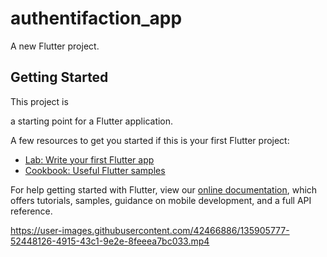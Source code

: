 # authentifaction_app

A new Flutter project.

## Getting Started

This project is 



a starting point for a Flutter application.

A few resources to get you started if this is your first Flutter project:

- [Lab: Write your first Flutter app](https://flutter.dev/docs/get-started/codelab)
- [Cookbook: Useful Flutter samples](https://flutter.dev/docs/cookbook)

For help getting started with Flutter, view our
[online documentation](https://flutter.dev/docs), which offers tutorials,
samples, guidance on mobile development, and a full API reference.



https://user-images.githubusercontent.com/42466886/135905777-52448126-4915-43c1-9e2e-8feeea7bc033.mp4

